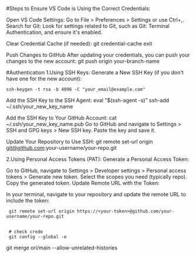 #Steps to Ensure VS Code is Using the Correct Credentials:

Open VS Code Settings:
Go to File > Preferences > Settings or use Ctrl+,.
Search for Git:
Look for settings related to Git, such as Git: Terminal Authentication, and ensure it's enabled.

Clear Credential Cache (if needed):
      git credential-cache exit

 Push Changes to GitHub
After updating your credentials, you can push your changes to the new account:
     git push origin your-branch-name

#Authentication
1.Using SSH Keys:
Generate a New SSH Key (if you don't have one for the new account):

    ssh-keygen -t rsa -b 4096 -C "your_email@example.com"
 
Add the SSH Key to the SSH Agent:
eval "$(ssh-agent -s)"
     ssh-add ~/.ssh/your_new_key_name

Add the SSH Key to Your GitHub Account:
     cat ~/.ssh/your_new_key_name.pub
Go to GitHub and navigate to Settings > SSH and GPG keys > New SSH key. Paste the key and save it.

Update Your Repository to Use SSH:
    git remote set-url origin git@github.com:your-username/your-repo.git

2.Using Personal Access Tokens (PAT):
Generate a Personal Access Token:

Go to GitHub, navigate to Settings > Developer settings > Personal access tokens > Generate new token. 
Select the scopes you need (typically repo).
Copy the generated token.
Update Remote URL with the Token:

In your terminal, navigate to your repository and update the remote URL to include the token:

     git remote set-url origin https://<your-token>@github.com/your-username/your-repo.git


     # check crede
     git config --global -e

git merge ori/main --allow-unrelated-histories
